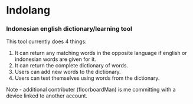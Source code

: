 # Indolang

### Indonesian english dictionary/learning tool

This tool currently does 4 things:

1) It can return any matching words in the opposite language if english or indonesian words are given for it.
2) It can return the complete dictionary of words.
3) Users can add new words to the dictionary.
4) Users can test themselves using words from the dictionary.

Note - additional contributer (floorboardMan) is me committing with a device linked to another account. 
